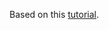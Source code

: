 Based on this [tutorial](https://github.com/kubernetes/kubernetes/tree/master/cluster/addons/registry).
